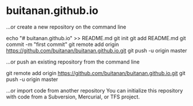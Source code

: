 # buitanan.github.io
…or create a new repository on the command line

echo "# buitanan.github.io" >> README.md
git init
git add README.md
git commit -m "first commit"
git remote add origin https://github.com/buitanan/buitanan.github.io.git
git push -u origin master

…or push an existing repository from the command line

git remote add origin https://github.com/buitanan/buitanan.github.io.git
git push -u origin master

…or import code from another repository
You can initialize this repository with code from a Subversion, Mercurial, or TFS project.

